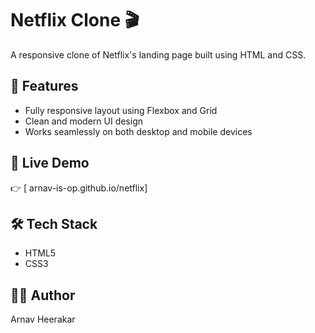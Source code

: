 
# Netflix Clone 🎬

A responsive clone of Netflix's landing page built using HTML and CSS.

## 🔧 Features

- Fully responsive layout using Flexbox and Grid
- Clean and modern UI design
- Works seamlessly on both desktop and mobile devices

## 🚀 Live Demo

👉 [ arnav-is-op.github.io/netflix]

## 🛠️ Tech Stack

- HTML5
- CSS3

## 👨‍💻 Author

Arnav Heerakar


